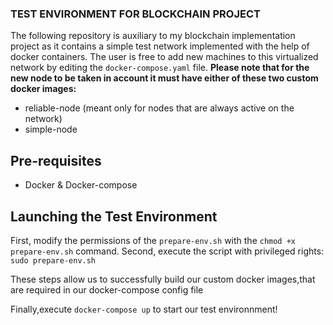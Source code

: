 ### TEST ENVIRONMENT FOR BLOCKCHAIN PROJECT

The following repository is auxiliary to my blockchain implementation project as it contains a simple test network implemented with the help of docker containers.
The user is free to add new machines to this virtualized network by editing the ``docker-compose.yaml`` file.
**Please note that for the new node to be taken in account it must have either of these two custom docker images:**
- reliable-node (meant only for nodes that are always active on the network)
- simple-node 

## Pre-requisites
- Docker & Docker-compose

## Launching the Test Environment

First, modify the permissions of the ``prepare-env.sh`` with the ``chmod +x prepare-env.sh`` command.
Second, execute the script with privileged rights: ``sudo prepare-env.sh``

These steps allow us to successfully build our custom docker images,that are required in our docker-compose config file

Finally,execute ``docker-compose up`` to start our test environnment! 
